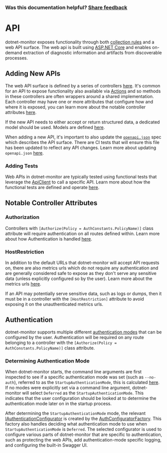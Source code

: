 
### Was this documentation helpful? [Share feedback](https://www.research.net/r/DGDQWXH?src=documentation%2FlearningPath%2Fapi)

# API

dotnet-monitor exposes functionality through both [collection rules](./collectionrules.md) and a web API surface. The web api is built using [ASP.NET Core](https://dotnet.microsoft.com/learn/aspnet/what-is-aspnet-core) and enables on-demand extraction of diagnostic information and artifacts from discoverable processes.

## Adding New APIs

The web API surface is defined by a series of controllers [here](https://github.com/dotnet/dotnet-monitor/blob/0efd3908cb245acb16d61c144b0886f081e3ddcf/src/Microsoft.Diagnostics.Monitoring.WebApi/Controllers/). It's common for an API to expose functionality also available via [Actions](./collectionrules.md#actions) and so methods in these controllers are often wrappers around a shared implementation. Each controller may have one or more attributes that configure how and where it is exposed, you can learn more about the notable controller attributes [here](#notable-controller-attributes).

If the new API needs to either accept or return structured data, a dedicated model should be used. Models are defined [here](https://github.com/dotnet/dotnet-monitor/blob/0efd3908cb245acb16d61c144b0886f081e3ddcf/src/Microsoft.Diagnostics.Monitoring.WebApi/Models/).

When adding a new API, it's important to also update the [`openapi.json`](../openapi.json) spec which describes the API surface. There are CI tests that will ensure this file has been updated to reflect any API changes. Learn more about updating `openapi.json` [here](./testing.md#openapi-generation).

### Adding Tests

Web APIs in dotnet-monitor are typically tested using functional tests that leverage the [ApiClient](https://github.com/dotnet/dotnet-monitor/blob/0efd3908cb245acb16d61c144b0886f081e3ddcf/src/Tests/Microsoft.Diagnostics.Monitoring.Tool.FunctionalTests/HttpApi/ApiClient.cs) to call a specific API. Learn more about how the functional tests are defined and operate [here](./testing.md#functional-tests).

## Notable Controller Attributes

### Authorization

Controllers with `[Authorize(Policy = AuthConstants.PolicyName)]` class attribute will require authentication on all routes defined within. Learn more about how Authentication is handled [here](#authentication).

### HostRestriction

In addition to the default URLs that dotnet-monitor will accept API requests on, there are also metrics urls which do not require any authentication and are generally considered safe to expose as they don't serve any sensitive data (unless explicitly configured so by the user). Learn more about the metrics urls [here](../configuration/metrics-configuration.md#metrics-urls).

If an API may potentially serve sensitive data, such as logs or dumps, then it must be in a controller with the `[HostRestriction]` attribute to avoid exposing it on the unauthenticated metrics urls.

## Authentication

dotnet-monitor supports multiple different [authentication modes](../authentication.md) that can be configured by the user. Authentication will be required on any route belonging to a controller with the `[Authorize(Policy = AuthConstants.PolicyName)]` class attribute.

### Determining Authentication Mode

When dotnet-monitor starts, the command line arguments are first inspected to see if a specific authentication mode was set (such as `--no-auth`), referred to as the `StartupAuthenticationMode`, this is calculated [here](https://github.com/dotnet/dotnet-monitor/blob/0efd3908cb245acb16d61c144b0886f081e3ddcf/src/Tools/dotnet-monitor/Commands/CollectCommandHandler.cs#L29). If no modes were explicitly set via a command line argument, dotnet-monitor will select `Deferred` as the `StartupAuthenticationMode`. This indicates that the user configuration should be looked at to determine the authentication mode later on in the startup process.

After determining the `StartupAuthenticationMode` mode, the relevant [IAuthenticationConfigurator](https://github.com/dotnet/dotnet-monitor/blob/0efd3908cb245acb16d61c144b0886f081e3ddcf/src/Tools/dotnet-monitor/Auth/IAuthenticationConfigurator.cs) is created by the [AuthConfiguratorFactory](https://github.com/dotnet/dotnet-monitor/blob/0efd3908cb245acb16d61c144b0886f081e3ddcf/src/Tools/dotnet-monitor/Auth/AuthConfiguratorFactory.cs). This factory also handles deciding what authentication mode to use when `StartupAuthenticationMode` is `Deferred`. The selected configurator is used to configure various parts of dotnet-monitor that are specific to authentication, such as protecting the web APIs, add authentication-mode specific logging, and configuring the built-in Swagger UI.
